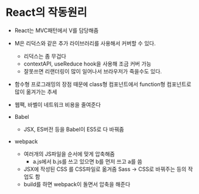 # React의 작동원리

- React는 MVC패턴에서 V를 담당해줌
- M은 리덕스와 같은 추가 라이브러리를 사용해서 커버할 수 있다.
  - 리덕스는 좀 무겁다
  - contextAPI, useReduce hook을 사용해 조금 커버 가능
  - 잘못쓰면 리랜더링이 많이 일어나서 브라우저가 죽을수도 있다.



- 함수형 프로그래밍의 장점 때문에 class형 컴포넌트에서 function형 컴포넌트로 많이 옮겨가는 추세





- 웹팩, 바벨이 네트워크 비용을 줄여준다

- Babel
  - JSX, ES버전 등을 Babel이 ES5로 다 바꿔줌

- webpack
  - 여러개의 JS파일을 순서에 맞게 압축해줌
    - a.js에서 b.js를 쓰고 있으면 b를 먼저 쓰고 a를 씀
  - JSX에 작성된 CSS 를 CSS파일로 옮겨줌 Sass -> CSS로 바꿔주는 등의 작업도 함
  - build를 하면 webpack이 돌면서 압축을 해준다